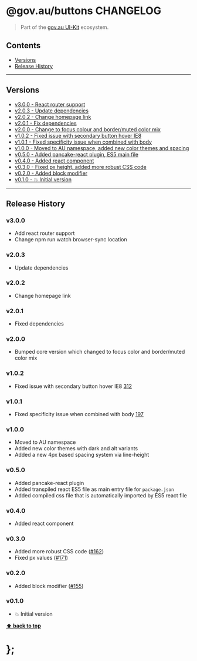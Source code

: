 @gov.au/buttons CHANGELOG
======================

> Part of the [gov.au UI-Kit](https://github.com/govau/uikit/) ecosystem.


## Contents

* [Versions](#install)
* [Release History](#release-history)


----------------------------------------------------------------------------------------------------------------------------------------------------------------


## Versions

* [v3.0.0 - React router support](#v300)
* [v2.0.3 - Update dependencies](#v203)
* [v2.0.2 - Change homepage link](#v202)
* [v2.0.1 - Fix dependencies](#v201)
* [v2.0.0 - Change to focus colour and border/muted color mix](#v200)
* [v1.0.2 - Fixed issue with secondary button hover IE8](#v102)
* [v1.0.1 - Fixed specificity issue when combined with body](#v101)
* [v1.0.0 - Moved to AU namespace, added new color themes and spacing](#v100)
* [v0.5.0 - Added pancake-react plugin, ES5 main file](#v050)
* [v0.4.0 - Added react component](#v040)
* [v0.3.0 - Fixed px height, added more robust CSS code](#v030)
* [v0.2.0 - Added block modifier](#v020)
* [v0.1.0 - 💥 Initial version](#v010)


----------------------------------------------------------------------------------------------------------------------------------------------------------------


## Release History

### v3.0.0

- Add react router support
- Change npm run watch browser-sync location


### v2.0.3

- Update dependencies


### v2.0.2

- Change homepage link


### v2.0.1

- Fixed dependencies


### v2.0.0

- Bumped core version which changed to focus color and border/muted color mix


### v1.0.2

- Fixed issue with secondary button hover IE8 [312](https://github.com/govau/uikit/issues/312)


### v1.0.1

- Fixed specificity issue when combined with body [197](https://github.com/govau/uikit/issues/197)


### v1.0.0

- Moved to AU namespace
- Added new color themes with dark and alt variants
- Added a new 4px based spacing system via line-height


### v0.5.0

- Added pancake-react plugin
- Added transpiled react ES5 file as main entry file for `package.json`
- Added compiled css file that is automatically imported by ES5 react file


### v0.4.0

- Added react component


### v0.3.0

- Added more robust CSS code ([#162](https://github.com/govau/uikit/issues/162))
- Fixed px values ([#171](https://github.com/govau/uikit/issues/171))


### v0.2.0

- Added block modifier ([#155](https://github.com/govau/uikit/issues/155))


### v0.1.0

- 💥 Initial version


**[⬆ back to top](#contents)**


# };
